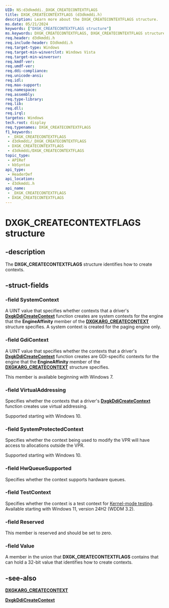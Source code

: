 ```yaml
---
UID: NS:d3dkmddi._DXGK_CREATECONTEXTFLAGS
title: DXGK_CREATECONTEXTFLAGS (d3dkmddi.h)
description: Learn more about the DXGK_CREATECONTEXTFLAGS structure.
ms.date: 05/21/2024
keywords: ["DXGK_CREATECONTEXTFLAGS structure"]
ms.keywords: DXGK_CREATECONTEXTFLAGS, DXGK_CREATECONTEXTFLAGS structure [Display Devices], DmStructs_19418464-77f9-407f-8b04-c6a35561069b.xml, _DXGK_CREATECONTEXTFLAGS, d3dkmddi/DXGK_CREATECONTEXTFLAGS, display.dxgk_createcontextflags
req.header: d3dkmddi.h
req.include-header: D3dkmddi.h
req.target-type: Windows
req.target-min-winverclnt: Windows Vista
req.target-min-winversvr: 
req.kmdf-ver: 
req.umdf-ver: 
req.ddi-compliance: 
req.unicode-ansi: 
req.idl: 
req.max-support: 
req.namespace: 
req.assembly: 
req.type-library: 
req.lib: 
req.dll: 
req.irql: 
targetos: Windows
tech.root: display
req.typenames: DXGK_CREATECONTEXTFLAGS
f1_keywords:
 - _DXGK_CREATECONTEXTFLAGS
 - d3dkmddi/_DXGK_CREATECONTEXTFLAGS
 - DXGK_CREATECONTEXTFLAGS
 - d3dkmddi/DXGK_CREATECONTEXTFLAGS
topic_type:
 - APIRef
 - kbSyntax
api_type:
 - HeaderDef
api_location:
 - d3dkmddi.h
api_name:
 - _DXGK_CREATECONTEXTFLAGS
 - DXGK_CREATECONTEXTFLAGS
---
```


# DXGK_CREATECONTEXTFLAGS structure

## -description

The **DXGK_CREATECONTEXTFLAGS** structure identifies how to create contexts.

## -struct-fields

### -field SystemContext

A UINT value that specifies whether contexts that a driver's [**DxgkDdiCreateContext**](nc-d3dkmddi-dxgkddi_createcontext.md) function creates are system contexts for the engine that the **EngineAffinity** member of the [**DXGKARG_CREATECONTEXT**](ns-d3dkmddi-_dxgkarg_createcontext.md) structure specifies. A system context is created for the paging engine only.

### -field GdiContext

A UINT value that specifies whether the contexts that a driver's [**DxgkDdiCreateContext**](nc-d3dkmddi-dxgkddi_createcontext.md) function creates are GDI-specific contexts for the engine that the **EngineAffinity** member of the [**DXGKARG_CREATECONTEXT**](ns-d3dkmddi-_dxgkarg_createcontext.md) structure specifies.

This member is available beginning with Windows 7.

### -field VirtualAddressing

Specifies whether the contexts that a driver's [**DxgkDdiCreateContext**](nc-d3dkmddi-dxgkddi_createcontext.md) function creates use virtual addressing.

Supported starting with Windows 10.

### -field SystemProtectedContext

Specifies whether the context being used to modify the VPR will have access to allocations outside the VPR.

Supported starting with Windows 10.

### -field HwQueueSupported

Specifies whether the context supports hardware queues.

### -field TestContext

Specifies whether the context is a test context for [Kernel-mode testing](/windows-hardware/drivers/kernel/kernel-mode-testing-of-wddm-features). Available starting with Windows 11, version 24H2 (WDDM 3.2).

### -field Reserved

This member is reserved and should be set to zero.

### -field Value

A member in the union that **DXGK_CREATECONTEXTFLAGS** contains that can hold a 32-bit value that identifies how to create contexts.

## -see-also

[**DXGKARG_CREATECONTEXT**](ns-d3dkmddi-_dxgkarg_createcontext.md)

[**DxgkDdiCreateContext**](nc-d3dkmddi-dxgkddi_createcontext.md)
